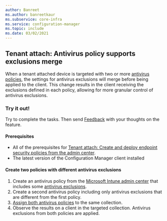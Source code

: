 ```yaml
---
author: Banreet
ms.author: banreetkaur
ms.subservice: core-infra
ms.service: configuration-manager
ms.topic: include
ms.date: 03/02/2021
---
```

## <a name="bkmk_av"></a> Tenant attach: Antivirus policy supports exclusions merge
<!--9089764-->

When a tenant attached device is targeted with two or more [antivirus policies](../../../../../tenant-attach/deploy-antivirus-policy.md), the settings for antivirus exclusions will merge before being applied to the client. This change results in the client receiving the exclusions defined in each policy, allowing for more granular control of antivirus exclusions.

### Try it out!

Try to complete the tasks. Then send [Feedback](../../../../understand/find-help.md#product-feedback) with your thoughts on the feature.

#### Prerequisites

- All of the prerequisites for [Tenant attach: Create and deploy endpoint security policies from the admin center](../../../../../tenant-attach/deploy-antivirus-policy.md).
- The latest version of the Configuration Manager client installed

#### Create two policies with different antivirus exclusions

1. Create an antivirus policy from the [Microsoft Intune admin center](https://go.microsoft.com/fwlink/?linkid=2109431) that includes some [antivirus exclusions](../../../../../../intune/protect/antivirus-microsoft-defender-settings-windows-tenant-attach.md?toc=/mem/configmgr/tenant-attach/toc.json&bc=/mem/configmgr/tenant-attach/breadcrumb/toc.json#microsoft-defender-antivirus-exclusions).
1. Create a second antivirus policy including only antivirus exclusions that are different from the first policy.
1. [Assign both antivirus policies](../../../../../tenant-attach/deploy-antivirus-policy.md#bkmk_av) to the same collection.
1. Observe the results on a client in the targeted collection. Antivirus exclusions from both policies are applied.
